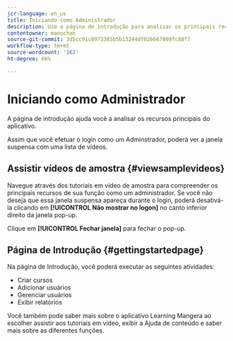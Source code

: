 ```yaml
---
jcr-language: en_us
title: Iniciando como Administrador
description: Use a página de introdução para analisar os principais recursos administrativos do Adobe Learning Manager.
contentowner: manochan
source-git-commit: 3d5cc91c8973385b5b13244df026667009fc88f7
workflow-type: tm+mt
source-wordcount: '162'
ht-degree: 66%

---
```




# Iniciando como Administrador

A página de introdução ajuda você a analisar os recursos principais do aplicativo.

Assim que você efetuar o login como um Adminstrador, poderá ver a janela suspensa com uma lista de vídeos.

## Assistir vídeos de amostra {#viewsamplevideos}

Navegue através dos tutoriais em vídeo de amostra para compreender os principais recursos de sua função como um administrador. Se você não deseja que essa janela suspensa apareça durante o login, poderá desativá-la clicando em **[!UICONTROL Não mostrar no logon]** no canto inferior direito da janela pop-up.

Clique em **[!UICONTROL Fechar janela]** para fechar o pop-up.

<!--![](assets/welcome-videos-e1439961904106.png)-->

## Página de Introdução {#gettingstartedpage}

Na página de Introdução, você poderá executar as seguintes atividades:

* Criar cursos
* Adicionar usuários
* Gerenciar usuários
* Exibir relatórios

Você também pode saber mais sobre o aplicativo Learning Mangera ao escolher assistir aos tutoriais em vídeo, exibir a Ajuda de conteúdo e saber mais sobre as diferentes funções.

<!--![](assets/admin-landing-page-300x204.png)-->
